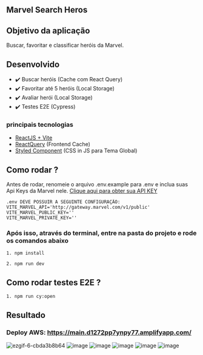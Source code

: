 ## Marvel Search Heros

## Objetivo da aplicação

Buscar, favoritar e classificar heróis da Marvel.

## Desenvolvido

- ✔️ Buscar heróis (Cache com React Query)
- ✔️ Favoritar até 5 heróis (Local Storage)
- ✔️ Avaliar herói (Local Storage)
- ✔️ Testes E2E (Cypress)

### principais tecnologias

- <a href="https://vitejs.dev" about="_blank">ReactJS + Vite</a>
- <a href="https://tanstack.com/query/latest/docs/framework/react/overview">ReactQuery</a> (Frontend Cache)
- <a href="https://styled-components.com/" about="_blank">Styled Component</a> (CSS in JS para Tema Global)

## Como rodar ?

Antes de rodar, renomeie o arquivo .env.example para .env e inclua suas Api Keys da Marvel nele. [Clique aqui para obter sua API KEY](https://developer.marvel.com/account)

```
.env DEVE POSSUIR A SEGUINTE CONFIGURAÇÃO:
VITE_MARVEL_API='http://gateway.marvel.com/v1/public'
VITE_MARVEL_PUBLIC_KEY=''
VITE_MARVEL_PRIVATE_KEY=''
```

### Após isso, através do terminal, entre na pasta do projeto e rode os comandos abaixo

`1. npm install`

`2. npm run dev`

## Como rodar testes E2E ?

`1. npm run cy:open`

## Resultado

### Deploy AWS: https://main.d1272pp7ynpy77.amplifyapp.com/

![ezgif-6-cbda3b8b64](https://github.com/user-attachments/assets/cd766d77-8a9f-4120-ba28-0d6a10c2d4b1)
![image](https://github.com/user-attachments/assets/253f2ac6-72c2-4178-a45e-492454d95e06)
![image](https://github.com/user-attachments/assets/926938fc-68d5-400f-a52c-08a0fa575807)
![image](https://github.com/user-attachments/assets/0714b7f8-40a8-4f53-9282-7b3335e5b4d7)
![image](https://github.com/user-attachments/assets/4a0b9bd8-798c-43ab-b3f8-18c2d31a37e1)
![image](https://github.com/user-attachments/assets/2994a259-6270-4a23-9341-cb517a9fa190)
